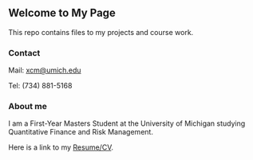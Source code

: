 ## Welcome to My Page

This repo contains files to my projects and course work. 

### Contact

Mail: xcm@umich.edu

Tel: (734) 881-5168

### About me
I am a First-Year Masters Student at the University of Michigan
studying Quantitative Finance and Risk Management. 

Here is a link to my [Resume/CV](https://www.google.com).

